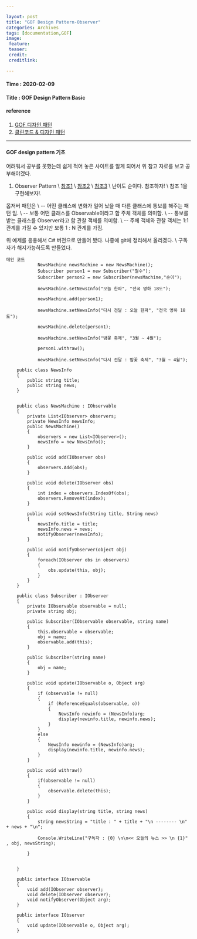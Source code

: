 ```yaml
---

layout: post
title: "GOF Design Pattern-Observer"
categories: Archives
tags: [documentation,GOF]
image:
 feature:
 teaser:
 credit:
 creditlink:

---
```


#### Time : 2020-02-09
#### Title : GOF Design Pattern Basic

#### reference

1. [GOF 디자인 패턴](http://iilii.egloos.com/tag/디자인패턴)
2. [클린코드 & 디자인 패턴](https://hyesun03.github.io/archive/)

***
#### GOF design pattern 기초
어려워서 공부를 못했는데 쉽게 적어 놓은 사이트를 알게 되어서 위 참고 자료를 보고 공부해야겠다.

1. Observer Pattern \\
[참조1](http://iilii.egloos.com/m/3902774) \\
[참조2](https://flowarc.tistory.com/entry/디자인-패턴-옵저버-패턴Observer-Pattern?category=562154) \\
[참조3](https://docs.microsoft.com/ko-kr/dotnet/standard/events/observer-design-pattern#applying-the-pattern) \\
난이도 순이다. 참조하자! \\
참조 1을 구현해보자!. 

옵저버 패턴은 \\
-- 어떤 클래스에 변화가 일어 났을 때 다른 클래스에 통보를 해주는 패턴 임. \\
-- 보통 어떤 클래스를 Observable이라고 함 주체 객체를 의미함. \\
-- 통보를 받는 클래스를 Observer라고 함 관찰 객체를 의미함. \\
-- 주체 객체와 관찰 객체는 1:1 관계를 가질 수 있지만 보통 1 : N 관계를 가짐. 

위 예제를 응용해서 C# 버전으로 만들어 봤다. 나중에 git에 정리해서 올리겠다. \\
구독자가 해지가능하도록 만들었다.

~~~
메인 코드
            NewsMachine newsMachine = new NewsMachine();
            Subscriber person1 = new Subscriber("철수");
            Subscriber person2 = new Subscriber(newsMachine,"순이");

            newsMachine.setNewsInfo("오늘 한파", "전국 영하 18도");

            newsMachine.add(person1);

            newsMachine.setNewsInfo("다시 전달 : 오늘 한파", "전국 영하 18도");

            newsMachine.delete(person1);

            newsMachine.setNewsInfo("밤꽃 축제", "3월 ~ 4월");

            person1.withraw();

            newsMachine.setNewsInfo("다시 전달 : 밤꽃 축제", "3월 ~ 4월");
~~~

~~~
    public class NewsInfo
    {
        public string title;
        public string news;
    }


    public class NewsMachine : IObservable
    {
        private List<IObserver> observers;
        private NewsInfo newsInfo;
        public NewsMachine()
        {
            observers = new List<IObserver>();
            newsInfo = new NewsInfo();
        }

        public void add(IObserver obs)
        {
            observers.Add(obs);
        }

        public void delete(IObserver obs)
        {
            int index = observers.IndexOf(obs);
            observers.RemoveAt(index);
        }

        public void setNewsInfo(String title, String news)
        {
            newsInfo.title = title;
            newsInfo.news = news;
            notifyObserver(newsInfo);
        }

        public void notifyObserver(object obj)
        {
            foreach(IObserver obs in observers)
            {
                obs.update(this, obj);
            }
        }
    }    
~~~

~~~
    public class Subscriber : IObserver
    {
        private IObservable observable = null;
        private string obj;

        public Subscriber(IObservable observable, string name)
        {
            this.observable = observable;
            obj = name;
            observable.add(this);
        }

        public Subscriber(string name)
        {
            obj = name;
        }

        public void update(IObservable o, Object arg)
        {
            if (observable != null)
            {
                if (ReferenceEquals(observable, o))
                {
                    NewsInfo newinfo = (NewsInfo)arg;
                    display(newinfo.title, newinfo.news);
                }
            }
            else
            {
                NewsInfo newinfo = (NewsInfo)arg;
                display(newinfo.title, newinfo.news);
            }
        }

        public void withraw()
        {
            if(observable != null)
            {
                observable.delete(this);
            }
        }

        public void display(string title, string news)
        {
            string newsString = "title : " + title + "\n -------- \n" + news + "\n";

            Console.WriteLine("구독자 : {0} \n\n<< 오늘의 뉴스 >> \n {1}" , obj, newsString);

        }


    }
~~~

~~~
    public interface IObservable
    {
        void add(IObserver observer);
        void delete(IObserver observer);
        void notifyObserver(Object arg);
    }
~~~

~~~
    public interface IObserver
    {
        void update(IObservable o, Object arg);
    }
~~~


